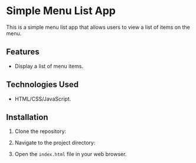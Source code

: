 # Simple Menu List App

This is a simple menu list app that allows users to view a list of items on the menu.

## Features

- Display a list of menu items.

## Technologies Used

- HTML/CSS/JavaScript.

## Installation

1. Clone the repository:

2. Navigate to the project directory:

3. Open the `index.html` file in your web browser.

